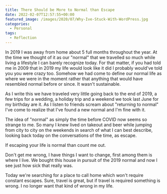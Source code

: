```yaml
---
title: There Should be More to Normal than Escape
date: 2022-02-07T12:57:55+00:00
featured_image: /images/2020/07/Why-Ive-Stuck-With-WordPress.jpg
categories:
  - Personal
tags:
  - Reflection
---
```


In 2019 I was away from home about 5 full months throughout the year. At the time we thought of it as our "normal" that we travelled so much while living a lifestyle I can barely recognize today. For that matter, if you had told me in 2009 that in 2019 my life would look like it did I probably would've told you you were crazy too. Somehow we had come to define our normal life as where we were in the moment rather that anything that would have resembled normal before or since. It wasn't sustainable.

As I write this we have traveled very little going back to the end of 2019, a few trips for a wedding, a holiday trip and a weekend we took last June for my birthday are it. As I listen to friends scream about "returning to normal" I've come to realize that I've found a new normal and I'm fine with it.

The idea of "normal" as simply the time before COVID now seems so strange to me. So many I knew lived on takeout and beer while jumping from city to city on the weekends in search of what I can best describe, looking back today on the conversations of the time, as escape.

If escaping your life is normal than count me out.

Don't get me wrong, I have things I want to change, first among them is where I live. We bought this house in pursuit of the 2019 normal and now I see just how sick that really was.

Today we're searching for a place to call home which won't require constant escapes. Sure, travel is great, but if travel is required something is wrong. I no longer want that kind of wrong in my life.